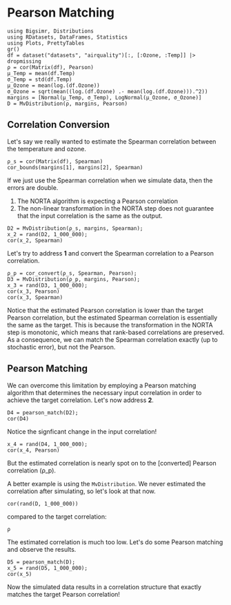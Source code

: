 # Pearson Matching

```@setup 1
using Bigsimr, Distributions
using RDatasets, DataFrames, Statistics
using Plots, PrettyTables
gr()
df = dataset("datasets", "airquality")[:, [:Ozone, :Temp]] |> dropmissing
ρ = cor(Matrix(df), Pearson)
μ_Temp = mean(df.Temp)
σ_Temp = std(df.Temp)
μ_Ozone = mean(log.(df.Ozone))
σ_Ozone = sqrt(mean((log.(df.Ozone) .- mean(log.(df.Ozone))).^2))
margins = [Normal(μ_Temp, σ_Temp), LogNormal(μ_Ozone, σ_Ozone)]
D = MvDistribution(ρ, margins, Pearson)
```

## Correlation Conversion

Let's say we really wanted to estimate the Spearman correlation between the temperature and ozone.

```@repl 1
ρ_s = cor(Matrix(df), Spearman)
cor_bounds(margins[1], margins[2], Spearman)
```

If we just use the Spearman correlation when we simulate data, then the errors are double.

1. The NORTA algorithm is expecting a Pearson correlation
2. The non-linear transformation in the NORTA step does not guarantee that the input correlation is the same as the output.

```@repl 1
D2 = MvDistribution(ρ_s, margins, Spearman);
x_2 = rand(D2, 1_000_000);
cor(x_2, Spearman)
```

Let's try to address **1** and convert the Spearman correlation to a Pearson correlation.

```@repl 1
ρ_p = cor_convert(ρ_s, Spearman, Pearson);
D3 = MvDistribution(ρ_p, margins, Pearson);
x_3 = rand(D3, 1_000_000); 
cor(x_3, Pearson)
cor(x_3, Spearman)
```

Notice that the estimated Pearson correlation is lower than the target Pearson correlation, but the estimated Spearman correlation is essentially the same as the target. This is because the transformation in the NORTA step is monotonic, which means that rank-based correlations are preserved. As a consequence, we can match the Spearman correlation exactly (up to stochastic error), but not the Pearson. 

## Pearson Matching

We can overcome this limitation by employing a Pearson matching algorithm that determines the necessary input correlation in order to achieve the target correlation. Let's now address **2**.

```@repl 1
D4 = pearson_match(D2);
cor(D4)
```

Notice the signficant change in the input correlation!

```@repl 1
x_4 = rand(D4, 1_000_000);
cor(x_4, Pearson)
```

But the estimated correlation is nearly spot on to the [converted] Pearson correlation (ρ_p).

A better example is using the `MvDistribution`. We never estimated the correlation after simulating, so let's look at that now.

```@repl 1
cor(rand(D, 1_000_000))
```

compared to the target correlation:

```@repl 1
ρ
```

The estimated correlation is much too low. Let's do some Pearson matching and observe the results.

```@repl 1
D5 = pearson_match(D); 
x_5 = rand(D5, 1_000_000); 
cor(x_5)
```

Now the simulated data results in a correlation structure that exactly matches the target Pearson correlation!
